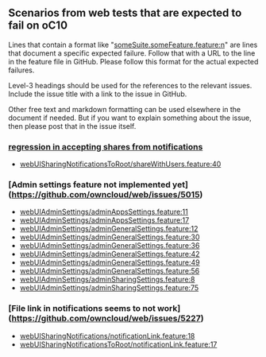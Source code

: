 ## Scenarios from web tests that are expected to fail on oC10

Lines that contain a format like "[someSuite.someFeature.feature:n](https://github.com/owncloud/web/path/to/feature)"
are lines that document a specific expected failure. Follow that with a URL to the line in the feature file in GitHub.
Please follow this format for the actual expected failures.

Level-3 headings should be used for the references to the relevant issues. Include the issue title with a link to the issue in GitHub.

Other free text and markdown formatting can be used elsewhere in the document if needed. But if you want to explain something about the issue, then please post that in the issue itself.

### [regression in accepting shares from notifications](https://github.com/owncloud/web/issues/4839)
-   [webUISharingNotificationsToRoot/shareWithUsers.feature:40](https://github.com/owncloud/web/blob/master/tests/acceptance/features/webUISharingNotificationsToRoot/shareWithUsers.feature#L40)

### [Admin settings feature not implemented yet] (https://github.com/owncloud/web/issues/5015)
-   [webUIAdminSettings/adminAppsSettings.feature:11](https://github.com/owncloud/web/blob/master/tests/acceptance/features/webUIAdminSettings/adminAppsSettings.feature#L11)
-   [webUIAdminSettings/adminAppsSettings.feature:17](https://github.com/owncloud/web/blob/master/tests/acceptance/features/webUIAdminSettings/adminAppsSettings.feature#L17)
-   [webUIAdminSettings/adminGeneralSettings.feature:12](https://github.com/owncloud/web/blob/master/tests/acceptance/features/webUIAdminSettings/adminGeneralSettings.feature#L12)
-   [webUIAdminSettings/adminGeneralSettings.feature:30](https://github.com/owncloud/web/blob/master/tests/acceptance/features/webUIAdminSettings/adminGeneralSettings.feature#L30)
-   [webUIAdminSettings/adminGeneralSettings.feature:36](https://github.com/owncloud/web/blob/master/tests/acceptance/features/webUIAdminSettings/adminGeneralSettings.feature#L36)
-   [webUIAdminSettings/adminGeneralSettings.feature:42](https://github.com/owncloud/web/blob/master/tests/acceptance/features/webUIAdminSettings/adminGeneralSettings.feature#L42)
-   [webUIAdminSettings/adminGeneralSettings.feature:49](https://github.com/owncloud/web/blob/master/tests/acceptance/features/webUIAdminSettings/adminGeneralSettings.feature#L49)
-   [webUIAdminSettings/adminGeneralSettings.feature:56](https://github.com/owncloud/web/blob/master/tests/acceptance/features/webUIAdminSettings/adminGeneralSettings.feature#L56)
-   [webUIAdminSettings/adminSharingSettings.feature:8](https://github.com/owncloud/web/blob/master/tests/acceptance/features/webUIAdminSettings/adminSharingSettings.feature#L8)
-   [webUIAdminSettings/adminSharingSettings.feature:75](https://github.com/owncloud/web/blob/master/tests/acceptance/features/webUIAdminSettings/adminSharingSettings.feature#L75)

### [File link in notifications seems to not work] (https://github.com/owncloud/web/issues/5227)
-   [webUISharingNotifications/notificationLink.feature:18](https://github.com/owncloud/web/blob/master/tests/acceptance/features/webUISharingNotifications/notificationLink.feature#L18)
-   [webUISharingNotificationsToRoot/notificationLink.feature:17](https://github.com/owncloud/web/blob/master/tests/acceptance/features/webUISharingNotificationsToRoot/notificationLink.feature#L17)